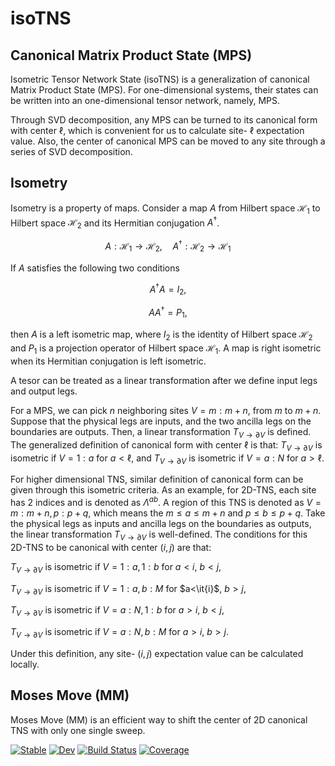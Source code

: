 

# isoTNS

## Canonical Matrix Product State (MPS)

Isometric Tensor Network State (isoTNS) is a generalization of canonical Matrix Product State (MPS).
For one-dimensional systems, their states can be written into an one-dimensional tensor network, namely, MPS.

<!-- a figure of MPS -->

Through SVD decomposition, any MPS can be turned to its canonical form with center $\ell$,
which is convenient for us to calculate site- $\ell$ expectation value.
Also, the center of canonical MPS can be moved to any site through a series of SVD decomposition.

## Isometry
Isometry is a property of maps.
Consider a map $A$ from Hilbert space $\mathcal{H}_1$ to Hilbert space $\mathcal{H}_2$ and its Hermitian conjugation $A^\dagger$.

$$
A:\mathcal{H}_1\to\mathcal{H}_2,\quad A^\dagger:\mathcal{H}_2\to\mathcal{H}_1
$$

If $A$ satisfies the following two conditions

$$
A^\dagger A=I_2,
$$

$$
AA^\dagger=P_1,
$$

then $A$ is a left isometric map,
where $I_2$ is the identity of Hilbert space $\mathcal{H}_2$ and $P_1$ is a projection operator of Hilbert space $\mathcal{H}_1$.
A map is right isometric when its Hermitian conjugation is left isometric.

A tesor can be treated as a linear transformation after we define input legs and output legs.

<!-- a 5-rank tensor as example -->

For a MPS, we can pick $n$ neighboring sites $V=m:m+n$, from $m$ to $m+n$.
Suppose that the physical legs are inputs, and the two ancilla legs on the boundaries are outputs.
Then, a linear transformation $T_{V\to\partial V}$ is defined.
The generalized definition of canonical form with center $\ell$ is that:
$T_{V\to\partial V}$ is isometric if $V=1:a$ for $a<\ell$, and
$T_{V\to\partial V}$ is isometric if $V=a:N$ for $a>\ell$.

For higher dimensional TNS, similar definition of canonical form can be given through this isometric criteria.
As an example, for 2D-TNS, each site has 2 indices and is denoted as $\Lambda^{ab}$.
A region of this TNS is denoted as $V=m:m+n,p:p+q$, which means the $m\leq a\leq m+n$ and $p\leq b\leq p+q$.
Take the physical legs as inputs and ancilla legs on the boundaries as outputs, the linear transformation $T_{V\to\partial V}$ is well-defined.
The conditions for this 2D-TNS to be canonical with center $(i,j)$ are that:

$T_{V\to\partial V}$ is isometric if $V=1:a,1:b$ for $a< i$, $b< j$,

$T_{V\to\partial V}$ is isometric if $V=1:a,b:M$ for $a<\it{i}$, $b>j$,

$T_{V\to\partial V}$ is isometric if $V=a:N,1:b$ for $a>i$, $b<j$,

$T_{V\to\partial V}$ is isometric if $V=a:N,b:M$ for $a>i$, $b>j$.

Under this definition, any site- $(i,j)$ expectation value can be calculated locally.

## Moses Move (MM)

Moses Move (MM) is an efficient way to shift the center of 2D canonical TNS with only one single sweep.



[![Stable](https://img.shields.io/badge/docs-stable-blue.svg)](https://LongliZheng.github.io/isoTNS.jl/stable/)
[![Dev](https://img.shields.io/badge/docs-dev-blue.svg)](https://LongliZheng.github.io/isoTNS.jl/dev/)
[![Build Status](https://github.com/LongliZheng/isoTNS.jl/actions/workflows/CI.yml/badge.svg?branch=main)](https://github.com/LongliZheng/isoTNS.jl/actions/workflows/CI.yml?query=branch%3Amain)
[![Coverage](https://codecov.io/gh/LongliZheng/isoTNS.jl/branch/main/graph/badge.svg)](https://codecov.io/gh/LongliZheng/isoTNS.jl)

